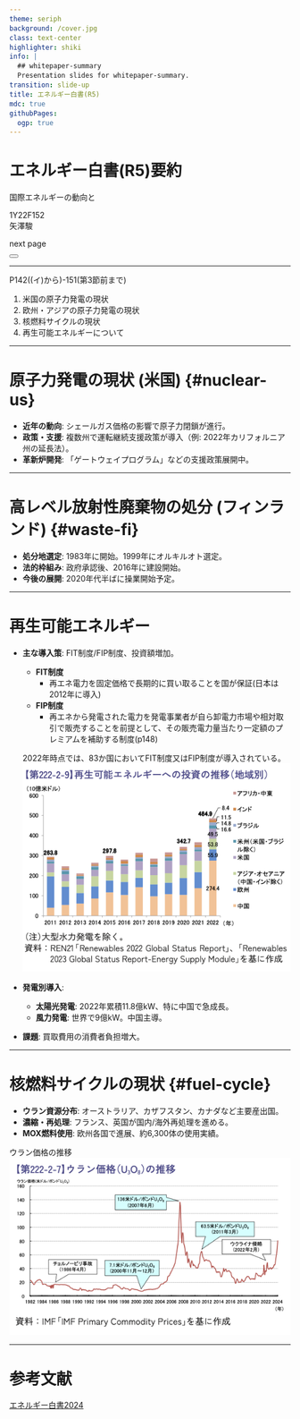 ```yaml
---
theme: seriph
background: /cover.jpg
class: text-center
highlighter: shiki
info: |
  ## whitepaper-summary
  Presentation slides for whitepaper-summary.
transition: slide-up
title: エネルギー白書(R5)
mdc: true
githubPages:
  ogp: true
---
```


# エネルギー白書(R5)要約

国際エネルギーの動向と

<p class="text-xl">
1Y22F152 <br>
矢澤駿
</p>

<div class="pt-3">
  <span @click="$slidev.nav.next" class="px-2 py-1 rounded cursor-pointer" hover="bg-white bg-opacity-10">
    next page<carbon:arrow-down class="inline"/>
  </span>
</div>

<div class="abs-br m-6 flex gap-2">
  <button @click="$slidev.nav.openInEditor()" title="Open in Editor" class="text-xl slidev-icon-btn opacity-50 !border-none !hover:text-white">
    <carbon:edit />
  </button>
  <a href="https://github.com/slidevjs/slidev" target="_blank" alt="GitHub" title="Open in GitHub"
    class="text-xl slidev-icon-btn opacity-50 !border-none !hover:text-white">
    <carbon-logo-github />
  </a>
</div>

---


<KeyboardAnimation :words="toc" :speed="40">
</KeyboardAnimation>

<script setup>
import KeyboardAnimation from './components/KeyboardAnimation.vue';

const toc = [
  {
    目次:[
      ["m","も"],
      ["k","く"],
      ["j","じ"]
    ]
  },
  ' ',
  {
    要約: [
      ['y',  'よ'],
      ['う'],
      ['y',  'や'],
      ['k', 'く'],
    ],
  },
  {
    範囲: [
      ['h',  'は'],
      ['n',"ん"],
      ['い'],
    ],
  }
];

const toc1 = [
  {

    原子力:[
      ["g","げ"],
      ["n","ん"],
      ["s","し"],
      ["r","y","りょ"],
      ["k","く"]
    ]
  },
  {
    発電: [
      ['h', 'は'],
      ['t', "つ"],
      ['d', 'で'],
      ['n', 'ん'],
    ],
  },
  ["n","の"],
  {

    現状:[
      ["g","げ"],
      ["n","ん"],
      ["j","じょ"],
      ["う"]
    ]
  }
];

</script>

P142((イ)から)-151(第3節前まで)

1. 米国の原子力発電の現状
2. 欧州・アジアの原子力発電の現状
3. 核燃料サイクルの現状
4. 再生可能エネルギーについて


---

<KeyboardAnimation :words="toc1" :speed="40">
</KeyboardAnimation>


# 原子力発電の現状 (米国) {#nuclear-us}

- **近年の動向**: シェールガス価格の影響で原子力閉鎖が進行。
- **政策・支援**: 複数州で運転継続支援政策が導入（例: 2022年カリフォルニア州の延長法）。
- **革新炉開発**: 「ゲートウェイプログラム」などの支援政策展開中。

---

# 高レベル放射性廃棄物の処分 (フィンランド) {#waste-fi}

- **処分地選定**: 1983年に開始。1999年にオルキルオト選定。
- **法的枠組み**: 政府承認後、2016年に建設開始。
- **今後の展開**: 2020年代半ばに操業開始予定。

---

# 再生可能エネルギー

- **主な導入策**: FIT制度/FIP制度、投資額増加。
  - **FIT制度**
    - 再エネ電力を固定価格で長期的に買い取ることを国が保証(日本は2012年に導入)
  - **FIP制度**
    - 再エネから発電された電力を発電事業者が自ら卸電力市場や相対取引で販売することを前提として、その販売電力量当たり一定額のプレミアムを補助する制度(p148)

  2022年時点では、83か国においてFIT制度又はFIP制度が導入されている。
  ![alt text](<スクリーンショット 2024-11-22 17.43.47.png>)
- **発電別導入**:
  - **太陽光発電**: 2022年累積11.8億kW、特に中国で急成長。
  - **風力発電**: 世界で9億kW。中国主導。
- **課題**: 買取費用の消費者負担増大。

<!--
近年では世界中で再エネの利用拡大に向けた取り組みがなされています。
主な施策としてはFIT, FIP, RPS, 入札などがあります。これらの制度は、主に再エネの買取にインセンティブを与えるものである
こうした制度によって、再エネへの投資は爆増。中国の投資額が急増している
-->
---

# 核燃料サイクルの現状 {#fuel-cycle}

- **ウラン資源分布**: オーストラリア、カザフスタン、カナダなど主要産出国。
- **濃縮・再処理**: フランス、英国が国内/海外再処理を進める。
- **MOX燃料使用**: 欧州各国で進展、約6,300体の使用実績。

ウラン価格の推移
![alt text](<スクリーンショット 2024-11-22 17.47.20.png>)
<!--ウラン価格の推移は1973オイルショック以降に高騰し始める
下落要因としては
- 1979年のスリーマイル島事故
- 1986年のチョルノービリ事故
- 2008年の世界金融危機
- 東京電力福島第一原子力発電 所事故等

高騰原因
- ロシアによるウクライナ侵略以降のロシア産ウランの供給途絶への懸念
- 解体核高濃縮ウランや民間在庫取崩し等の二次供給の減少や、中国 等によるウラン精鉱の大量購入等から需給ひっ迫が懸念さ れ、世界的にウラン獲得競争が激化したことと、投機的資金 の一部がウランスポット取引市場に流入したことによるもの
- non Carbon電源としての期待
-->
---

# 参考文献

[エネルギー白書2024](https://www.enecho.meti.go.jp/about/whitepaper/2024/pdf/whitepaper2024_all.pdf)

